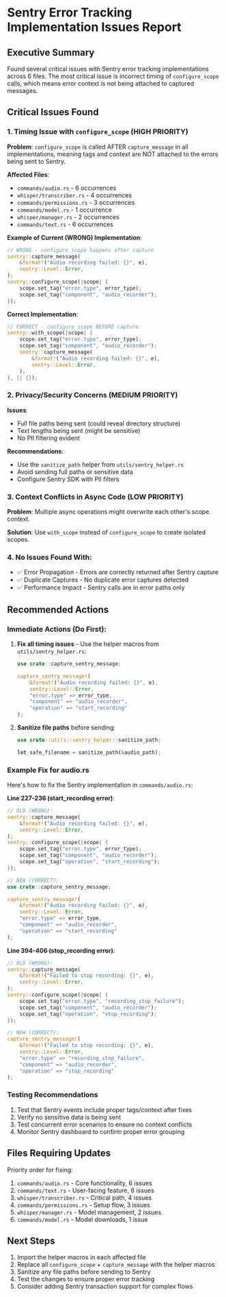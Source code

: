 # Sentry Error Tracking Implementation Issues Report

## Executive Summary

Found several critical issues with Sentry error tracking implementations across 6 files. The most critical issue is incorrect timing of `configure_scope` calls, which means error context is not being attached to captured messages.

## Critical Issues Found

### 1. Timing Issue with `configure_scope` (HIGH PRIORITY)

**Problem**: `configure_scope` is called AFTER `capture_message` in all implementations, meaning tags and context are NOT attached to the errors being sent to Sentry.

**Affected Files**:
- `commands/audio.rs` - 6 occurrences
- `whisper/transcriber.rs` - 4 occurrences  
- `commands/permissions.rs` - 3 occurrences
- `commands/model.rs` - 1 occurrence
- `whisper/manager.rs` - 2 occurrences
- `commands/text.rs` - 6 occurrences

**Example of Current (WRONG) Implementation**:
```rust
// WRONG - configure_scope happens after capture
sentry::capture_message(
    &format!("Audio recording failed: {}", e),
    sentry::Level::Error,
);
sentry::configure_scope(|scope| {
    scope.set_tag("error.type", error_type);
    scope.set_tag("component", "audio_recorder");
});
```

**Correct Implementation**:
```rust
// CORRECT - configure scope BEFORE capture
sentry::with_scope(|scope| {
    scope.set_tag("error.type", error_type);
    scope.set_tag("component", "audio_recorder");
    sentry::capture_message(
        &format!("Audio recording failed: {}", e),
        sentry::Level::Error,
    );
}, || {});
```

### 2. Privacy/Security Concerns (MEDIUM PRIORITY)

**Issues**:
- Full file paths being sent (could reveal directory structure)
- Text lengths being sent (might be sensitive)
- No PII filtering evident

**Recommendations**:
- Use the `sanitize_path` helper from `utils/sentry_helper.rs`
- Avoid sending full paths or sensitive data
- Configure Sentry SDK with PII filters

### 3. Context Conflicts in Async Code (LOW PRIORITY)

**Problem**: Multiple async operations might overwrite each other's scope context.

**Solution**: Use `with_scope` instead of `configure_scope` to create isolated scopes.

### 4. No Issues Found With:
- ✅ Error Propagation - Errors are correctly returned after Sentry capture
- ✅ Duplicate Captures - No duplicate error captures detected
- ✅ Performance Impact - Sentry calls are in error paths only

## Recommended Actions

### Immediate Actions (Do First):

1. **Fix all timing issues** - Use the helper macros from `utils/sentry_helper.rs`:
   ```rust
   use crate::capture_sentry_message;
   
   capture_sentry_message!(
       &format!("Audio recording failed: {}", e),
       sentry::Level::Error,
       "error.type" => error_type,
       "component" => "audio_recorder",
       "operation" => "start_recording"
   );
   ```

2. **Sanitize file paths** before sending:
   ```rust
   use crate::utils::sentry_helper::sanitize_path;
   
   let safe_filename = sanitize_path(&audio_path);
   ```

### Example Fix for audio.rs

Here's how to fix the Sentry implementation in `commands/audio.rs`:

**Line 227-236 (start_recording error)**:
```rust
// OLD (WRONG):
sentry::capture_message(
    &format!("Audio recording failed: {}", e),
    sentry::Level::Error,
);
sentry::configure_scope(|scope| {
    scope.set_tag("error.type", error_type);
    scope.set_tag("component", "audio_recorder");
    scope.set_tag("operation", "start_recording");
});

// NEW (CORRECT):
use crate::capture_sentry_message;

capture_sentry_message!(
    &format!("Audio recording failed: {}", e),
    sentry::Level::Error,
    "error.type" => error_type,
    "component" => "audio_recorder",
    "operation" => "start_recording"
);
```

**Line 394-406 (stop_recording error)**:
```rust
// OLD (WRONG):
sentry::capture_message(
    &format!("Failed to stop recording: {}", e),
    sentry::Level::Error,
);
sentry::configure_scope(|scope| {
    scope.set_tag("error.type", "recording_stop_failure");
    scope.set_tag("component", "audio_recorder");
    scope.set_tag("operation", "stop_recording");
});

// NEW (CORRECT):
capture_sentry_message!(
    &format!("Failed to stop recording: {}", e),
    sentry::Level::Error,
    "error.type" => "recording_stop_failure",
    "component" => "audio_recorder",
    "operation" => "stop_recording"
);
```

### Testing Recommendations

1. Test that Sentry events include proper tags/context after fixes
2. Verify no sensitive data is being sent
3. Test concurrent error scenarios to ensure no context conflicts
4. Monitor Sentry dashboard to confirm proper error grouping

## Files Requiring Updates

Priority order for fixing:
1. `commands/audio.rs` - Core functionality, 6 issues
2. `commands/text.rs` - User-facing feature, 6 issues  
3. `whisper/transcriber.rs` - Critical path, 4 issues
4. `commands/permissions.rs` - Setup flow, 3 issues
5. `whisper/manager.rs` - Model management, 2 issues
6. `commands/model.rs` - Model downloads, 1 issue

## Next Steps

1. Import the helper macros in each affected file
2. Replace all `configure_scope` + `capture_message` with the helper macros
3. Sanitize any file paths before sending to Sentry
4. Test the changes to ensure proper error tracking
5. Consider adding Sentry transaction support for complex flows